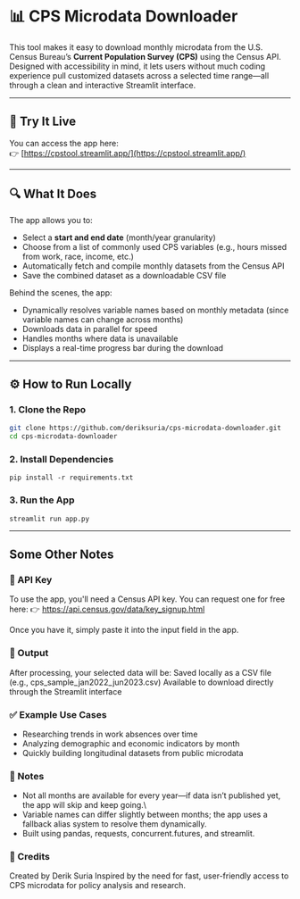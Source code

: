 # 📊 CPS Microdata Downloader

This tool makes it easy to download monthly microdata from the U.S. Census Bureau’s **Current Population Survey (CPS)** using the Census API. Designed with accessibility in mind, it lets users without much coding experience pull customized datasets across a selected time range—all through a clean and interactive Streamlit interface.

---

## 🚀 Try It Live

You can access the app here:  
👉 [https://cpstool.streamlit.app/](https://cpstool.streamlit.app/)

---

## 🔍 What It Does

The app allows you to:
- Select a **start and end date** (month/year granularity)
- Choose from a list of commonly used CPS variables (e.g., hours missed from work, race, income, etc.)
- Automatically fetch and compile monthly datasets from the Census API
- Save the combined dataset as a downloadable CSV file

Behind the scenes, the app:
- Dynamically resolves variable names based on monthly metadata (since variable names can change across months)
- Downloads data in parallel for speed
- Handles months where data is unavailable
- Displays a real-time progress bar during the download

---

## ⚙️ How to Run Locally

### 1. Clone the Repo
```bash
git clone https://github.com/deriksuria/cps-microdata-downloader.git
cd cps-microdata-downloader
```

### 2. Install Dependencies
```
pip install -r requirements.txt
```

### 3. Run the App
```
streamlit run app.py
```
---

## Some Other Notes

### 🔑 API Key
To use the app, you'll need a Census API key. You can request one for free here:
👉 https://api.census.gov/data/key_signup.html

Once you have it, simply paste it into the input field in the app.

### 📁 Output
After processing, your selected data will be:
Saved locally as a CSV file (e.g., cps_sample_jan2022_jun2023.csv)
Available to download directly through the Streamlit interface

### ✅ Example Use Cases
- Researching trends in work absences over time
- Analyzing demographic and economic indicators by month
- Quickly building longitudinal datasets from public microdata

### 📌 Notes
- Not all months are available for every year—if data isn’t published yet, the app will skip and keep going.\
- Variable names can differ slightly between months; the app uses a fallback alias system to resolve them dynamically.
- Built using pandas, requests, concurrent.futures, and streamlit.

### 🙌 Credits
Created by Derik Suria
Inspired by the need for fast, user-friendly access to CPS microdata for policy analysis and research.
